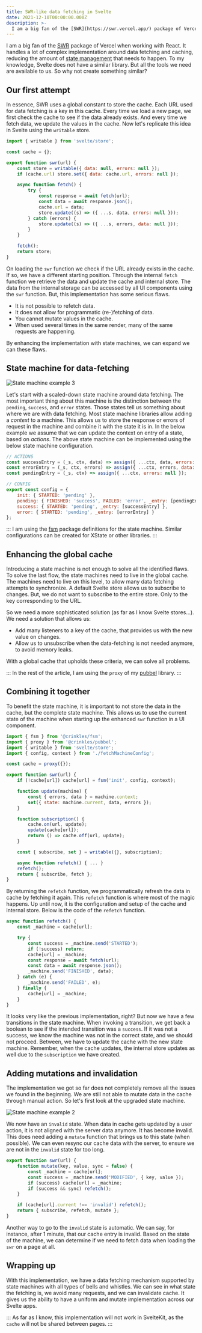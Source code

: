 ```yaml
---
title: SWR-like data fetching in Svelte
date: 2021-12-10T00:00:00.000Z
description: >-
  I am a big fan of the [SWR](https://swr.vercel.app/) package of Vercel. Let's see how to implement something similar in Svelte.
---
```


I am a big fan of the [SWR](https://swr.vercel.app/) package of Vercel when working with React. It handles a lot of complex implementation around data fetching and caching, reducing the amount of [state management](/writing/state-management) that needs to happen. To my knowledge, Svelte does not have a similar library. But all the tools we need are available to us. So why not create something similar?

## Our first attempt

In essence, SWR uses a global constant to store the cache. Each URL used for data fetching is a key in this cache. Every time we load a new page, we first check the cache to see if the data already exists. And every time we fetch data, we update the values in the cache. Now let's replicate this idea in Svelte using the `writable` store.

```js
import { writable } from 'svelte/store';

const cache = {};

export function swr(url) {
	const store = writable({ data: null, errors: null });
	if (cache.url) store.set({ data: cache.url, errors: null });

	async function fetch() {
		try {
			const response = await fetch(url);
			const data = await response.json();
			cache.url = data;
			store.update((s) => ({ ...s, data, errors: null }));
		} catch (errors) {
			store.update((s) => ({ ...s, errors, data: null }));
		}
	}

	fetch();
	return store;
}
```

On loading the `swr` function we check if the URL already exists in the cache. If so, we have a different starting position. Through the internal `fetch` function we retrieve the data and update the cache and internal store. The data from the internal storage can be accessed by all UI components using the `swr` function. But, this implementation has some serious flaws.

- It is not possible to refetch data.
- It does not allow for programmatic (re-)fetching of data.
- You cannot mutate values in the cache.
- When used several times in the same render, many of the same requests are happening.

By enhancing the implementation with state machines, we can expand we can these flaws.

## State machine for data-fetching

![State machine example 3](/img/state-machine-3.png)

Let's start with a scaled-down state machine around data fetching. The most important thing about this machine is the distinction between the `pending`, `success`, and `error` states. Those states tell us something about where we are with data fetching. Most state machine libraries allow adding a _context_ to a machine. This allows us to store the response or errors of request in the machine and combine it with the state it is in. In the below example we assume that we can update the context on entry of a state, based on _actions_. The above state machine can be implemented using the below state machine configuration.

```js
// ACTIONS
const successEntry = (_s, ctx, data) => assign({ ...ctx, data, errors: null });
const errorEntry = (_s, ctx, errors) => assign({ ...ctx, errors, data: null });
const pendingEntry = (_s, ctx) => assign({ ...ctx, errors: null });

// CONFIG
export const config = {
	init: { STARTED: 'pending' },
	pending: { FINISHED: 'success', FAILED: 'error', _entry: [pendingEntry] },
	success: { STARTED: 'pending', _entry: [successEntry] },
	error: { STARTED: 'pending', _entry: [errorEntry] }
};
```

:::
I am using the [fsm](https://github.com/crinklesio/fsm) package definitions for the state machine. Similar configurations can be created for XState or other libraries.
:::

## Enhancing the global cache

Introducing a state machine is not enough to solve all the identified flaws. To solve the last flow, the state machines need to live in the global cache. The machines need to live on this level, to allow many data fetching attempts to synchronize. A default Svelte store allows us to subscribe to changes. But, we do not want to subscribe to the entire store. Only to the key corresponding to the URL.

So we need a more sophisticated solution (as far as I know Svelte stores...). We need a solution that allows us:

- Add many listeners to a key of the cache, that provides us with the new value on changes.
- Allow us to unsubscribe when the data-fetching is not needed anymore, to avoid memory leaks.

With a global cache that upholds these criteria, we can solve all problems.

:::
In the rest of the article, I am using the `proxy` of my [pubbel](https://github.com/crinklesio/pubbel) library.
:::

## Combining it together

To benefit the state machine, it is important to not store the data in the cache, but the complete state machine. This allows us to use the current state of the machine when starting up the enhanced `swr` function in a UI component.

```js
import { fsm } from '@crinkles/fsm';
import { proxy } from '@crinkles/pubbel';
import { writable } from 'svelte/store';
import { config, context } from './fetchMachineConfig';

const cache = proxy({});

export function swr(url) {
	if (!cache[url]) cache[url] = fsm('init', config, context);

	function update(machine) {
		const { errors, data } = machine.context;
		set({ state: machine.current, data, errors });
	}

	function subscription() {
		cache.on(url, update);
		update(cache[url]);
		return () => cache.off(url, update);
	}

	const { subscribe, set } = writable({}, subscription);

	async function refetch() { ... }
	refetch();
	return { subscribe, fetch };
}
```

By returning the `refetch` function, we programmatically refresh the data in cache by fetching it again. This `refetch` function is where most of the magic happens. Up until now, it is the configuration and setup of the cache and internal store. Below is the code of the `refetch` function.

```js
async function refetch() {
	const _machine = cache[url];

	try {
		const success = _machine.send('STARTED');
		if (!success) return;
		cache[url] = _machine;
		const response = await fetch(url);
		const data = await response.json();
		_machine.send('FINISHED', data);
	} catch (e) {
		_machine.send('FAILED', e);
	} finally {
		cache[url] = _machine;
	}
}
```

It looks very like the previous implementation, right? But now we have a few transitions in the state machine. When invoking a transition, we get back a boolean to see if the intended transition was a `success`. If it was not a success, we know the machine was not in the correct state, and we should not proceed. Between, we have to update the cache with the new state machine. Remember, when the cache updates, the internal store updates as well due to the `subscription` we have created.

## Adding mutations and invalidation

The implementation we got so far does not completely remove all the issues we found in the beginning. We are still not able to mutate data in the cache through manual action. So let's first look at the upgraded state machine.

![State machine example 2](/img/state-machine-2.png)

We now have an `invalid` state. When data in cache gets updated by a user action, it is not aligned with the server data anymore. It has become invalid. This does need adding a `mutate` function that brings us to this state (when possible). We can even resync our cache data with the server, to ensure we are not in the `invalid` state for too long.

```js
export function swr(url) {
	function mutate(key, value, sync = false) {
		const _machine = cache[url];
		const success = _machine.send('MODIFIED', { key, value });
		if (success) cache[url] = _machine;
		if (success && sync) refetch();
	}

	if (cache[url].current !== 'invalid') refetch();
	return { subscribe, refetch, mutate };
}
```

Another way to go to the `invalid` state is automatic. We can say, for instance, after 1 minute, that our cache entry is invalid. Based on the state of the machine, we can determine if we need to fetch data when loading the `swr` on a page at all.

## Wrapping up

With this implementation, we have a data fetching mechanism supported by state machines with all types of bells and whistles. We can see in what state the fetching is, we avoid many requests, and we can invalidate cache. It gives us the ability to have a uniform and mutate implementation across our Svelte apps.

:::
As far as I know, this implementation will not work in SvelteKit, as the `cache` will not be shared between pages.
:::
